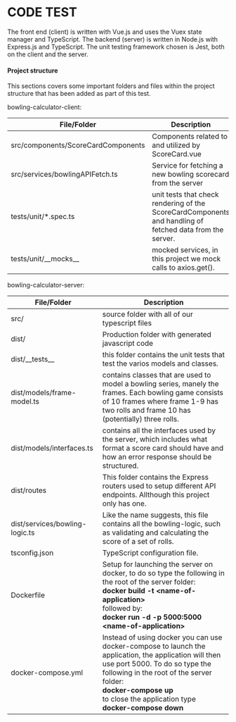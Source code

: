 # **CODE TEST**

The front end (client) is written with Vue.js and uses the Vuex state manager and TypeScript. The backend (server) is written in Node.js with Express.js and TypeScript. The unit testing framework chosen is Jest, both on the client and the server.

#### Project structure

This sections covers some important folders and files within the project structure that has been added as part of this test.

bowling-calculator-client:

| File/Folder                        | Description                                                  |
| ---------------------------------- | ------------------------------------------------------------ |
| src/components/ScoreCardComponents | Components related to and utilized by ScoreCard.vue          |
| src/services/bowlingAPIFetch.ts    | Service for fetching a new bowling scorecard from the server |
| tests/unit/*.spec.ts               | unit tests that check rendering of the ScoreCardComponents and handling of fetched data from the server. |
| tests/unit/\_\_mocks\_\_           | mocked services, in this project we mock calls to axios.get(). |

bowling-calculator-server:

| File/Folder                    | Description                                                  |
| ------------------------------ | ------------------------------------------------------------ |
| src/                           | source folder with all of our typescript files               |
| dist/                          | Production folder with generated javascript code             |
| dist/\_\_tests\_\_             | this folder contains the unit tests that test the varios models and classes. |
| dist/models/frame-model.ts     | contains classes that are used to model a bowling series, manely the frames. Each bowling game consists of 10 frames where frame 1-9 has two rolls and frame 10 has (potentially) three rolls. |
| dist/models/interfaces.ts      | contains all the interfaces used by the server, which includes what format a score card should have and how an error response should be structured. |
| dist/routes                    | This folder contains the Express routers used to setup different API endpoints. Allthough this project only has one. |
| dist/services/bowling-logic.ts | Like the name suggests, this file contains all the bowling-logic, such as validating and calculating the score of a set of rolls. |
| tsconfig.json                  | TypeScript configuration file.                               |
| Dockerfile                     | Setup for launching the server on docker, to do so type the following in the root of the server folder: <br />**docker build -t \<name-of-application\>**  <br />followed by:<br />**docker run -d -p 5000:5000 <name-of-application\>** |
| docker-compose.yml             | Instead of using docker you can use docker-compose to launch the application, the application will then use port 5000. To do so type the following in the root of the server folder:<br />**docker-compose up**<br />to close the application type<br />**docker-compose down** |